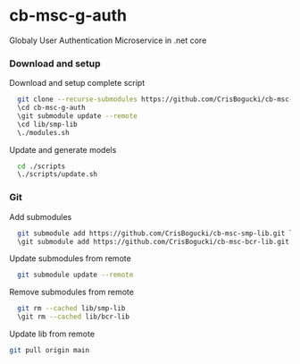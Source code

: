 # cb-msc-g-auth
Globaly User Authentication Microservice in .net core



### Download and setup

Download and setup complete script
```bash
  git clone --recurse-submodules https://github.com/CrisBogucki/cb-msc-g-auth.git
  \cd cb-msc-g-auth
  \git submodule update --remote
  \cd lib/smp-lib
  \./modules.sh
```

Update and generate models
```bash
  cd ./scripts
  \./scripts/update.sh
```

### Git
Add submodules
```bash
  git submodule add https://github.com/CrisBogucki/cb-msc-smp-lib.git lib/smp-lib
  \git submodule add https://github.com/CrisBogucki/cb-msc-bcr-lib.git lib/bcr-lib
```

Update submodules from remote

```bash
  git submodule update --remote
```

Remove submodules from remote

```bash
  git rm --cached lib/smp-lib
  \git rm --cached lib/bcr-lib
```

Update lib from remote

```bash
git pull origin main
```
